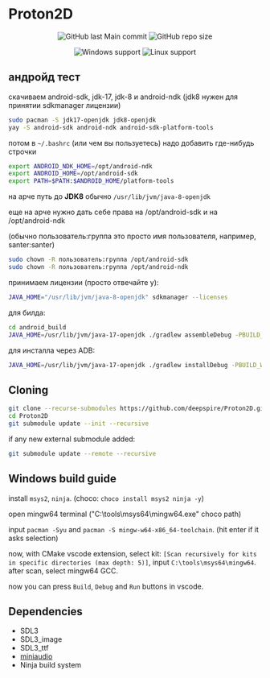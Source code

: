 # Proton2D

<p align="center">
<img alt="GitHub last Main commit" src="https://img.shields.io/github/last-commit/deepspire/Proton2D/main">
<img alt="GitHub repo size" src="https://img.shields.io/github/repo-size/deepspire/Proton2D">
</p>

<p align="center">
<img alt="Windows support" src="https://img.shields.io/badge/Windows-SUPPORTED-green">
<img alt="Linux support" src="https://img.shields.io/badge/Linux-SUPPORTED-green">
</p>

## андройд тест
скачиваем android-sdk, jdk-17, jdk-8 и android-ndk (jdk8 нужен для принятии sdkmanager лицензии)
```bash
sudo pacman -S jdk17-openjdk jdk8-openjdk
yay -S android-sdk android-ndk android-sdk-platform-tools
```

потом в `~/.bashrc` (или чем вы пользуетесь) надо добавить где-нибудь строчки
```bash
export ANDROID_NDK_HOME=/opt/android-ndk
export ANDROID_HOME=/opt/android-sdk
export PATH=$PATH:$ANDROID_HOME/platform-tools
```

на арче путь до **JDK8** обычно `/usr/lib/jvm/java-8-openjdk`

еще на арче нужно дать себе права на /opt/android-sdk и на /opt/android-ndk

(обычно пользователь:группа это просто имя пользователя, например, santer:santer)
```bash
sudo chown -R пользователь:группа /opt/android-sdk
sudo chown -R пользователь:группа /opt/android-ndk
```

принимаем лицензии (просто отвечайте y):
```bash
JAVA_HOME="/usr/lib/jvm/java-8-openjdk" sdkmanager --licenses
```

для билда:
```bash
cd android_build
JAVA_HOME=/usr/lib/jvm/java-17-openjdk ./gradlew assembleDebug -PBUILD_WITH_CMAKE
```

для инсталла через ADB:
```bash
JAVA_HOME=/usr/lib/jvm/java-17-openjdk ./gradlew installDebug -PBUILD_WITH_CMAKE
```

## Cloning
```bash
git clone --recurse-submodules https://github.com/deepspire/Proton2D.git
cd Proton2D
git submodule update --init --recursive
```

if any new external submodule added:
```bash
git submodule update --remote --recursive
```

## Windows build guide
install `msys2`, `ninja`. (choco: `choco install msys2 ninja -y`)

open mingw64 terminal ("C:\tools\msys64\mingw64.exe" choco path)

input `pacman -Syu` and `pacman -S mingw-w64-x86_64-toolchain`. (hit enter if it asks selection)

now, with CMake vscode extension, select kit: `[Scan recursively for kits in specific directories (max depth: 5)]`, input `C:\tools\msys64\mingw64`. after scan, select mingw64 GCC.

now you can press `Build`, `Debug` and `Run` buttons in vscode.

## Dependencies
- SDL3
- SDL3_image
- SDL3_ttf
- [miniaudio](https://github.com/mackron/miniaudio)
- Ninja build system
